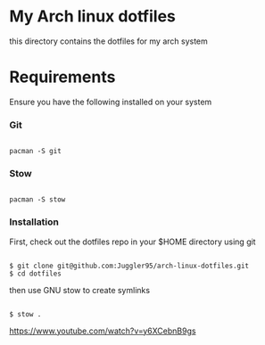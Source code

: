 # My Arch linux dotfiles

this directory contains the dotfiles for my arch system

# Requirements

Ensure you have the following installed on your system

### Git

```

pacman -S git
```

### Stow
```

pacman -S stow
```

### Installation

First, check out the dotfiles repo in your $HOME directory using git

```

$ git clone git@github.com:Juggler95/arch-linux-dotfiles.git
$ cd dotfiles
```


then use GNU stow to create symlinks

```

$ stow .
```
https://www.youtube.com/watch?v=y6XCebnB9gs
